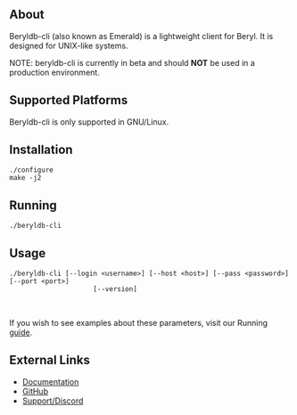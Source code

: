 ## About

Beryldb-cli (also known as Emerald) is a lightweight client for Beryl. It is designed for UNIX-like
systems.

NOTE: beryldb-cli is currently in beta and should **NOT** be used in a production
environment.

## Supported Platforms

Beryldb-cli is only supported in GNU/Linux.

## Installation

```
./configure
make -j2
```

## Running

```
./beryldb-cli
```

## Usage

```
./beryldb-cli [--login <username>] [--host <host>] [--pass <password>] [--port <port>]
                     [--version]
```

<br>

If you wish to see examples about these parameters, visit our Running [guide](https://docs.beryl.dev/clients/cli/running/).

## External Links

* [Documentation](https://docs.beryl.dev/clients/cli/installing/)
* [GitHub](https://github.com/beryldb/beryldb-cli)
* [Support/Discord](https://discord.gg/sqsXVYuGrX)

